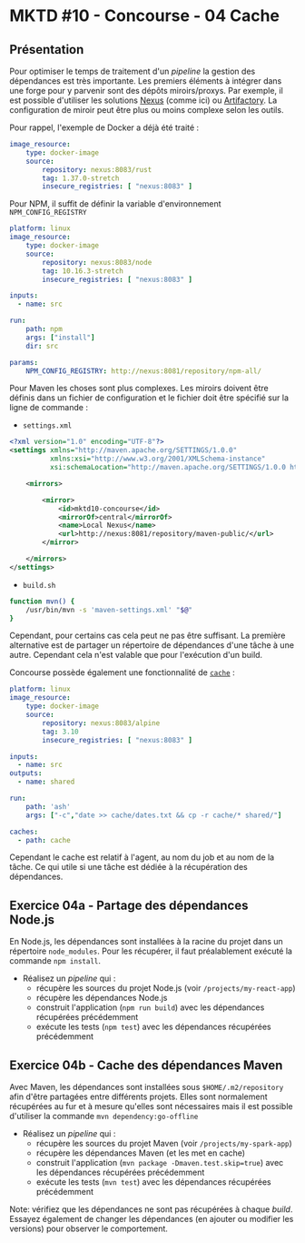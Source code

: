 MKTD #10 - Concourse - 04 Cache
===

## Présentation

Pour optimiser le temps de traitement d'un _pipeline_ la gestion des dépendances est très importante. Les premiers éléments à intégrer dans une forge pour y parvenir sont des dépôts miroirs/proxys. Par exemple, il est possible d'utiliser les solutions [Nexus](https://fr.sonatype.com/product-nexus-repository) (comme ici) ou [Artifactory](https://jfrog.com/artifactory/). La configuration de miroir peut être plus ou moins complexe selon les outils.

Pour rappel, l'exemple de Docker a déjà été traité :

```yaml
image_resource:
    type: docker-image
    source:
        repository: nexus:8083/rust
        tag: 1.37.0-stretch
        insecure_registries: [ "nexus:8083" ]
```

Pour NPM, il suffit de définir la variable d'environnement `NPM_CONFIG_REGISTRY`

```yaml
platform: linux
image_resource:
    type: docker-image
    source:
        repository: nexus:8083/node
        tag: 10.16.3-stretch
        insecure_registries: [ "nexus:8083" ]

inputs:
  - name: src

run:
    path: npm
    args: ["install"]
    dir: src

params:
    NPM_CONFIG_REGISTRY: http://nexus:8081/repository/npm-all/
```

Pour Maven les choses sont plus complexes. Les miroirs doivent être définis dans un fichier de configuration et le fichier doit être spécifié sur la ligne de commande :

* `settings.xml`
```xml
<?xml version="1.0" encoding="UTF-8"?>
<settings xmlns="http://maven.apache.org/SETTINGS/1.0.0"
          xmlns:xsi="http://www.w3.org/2001/XMLSchema-instance"
          xsi:schemaLocation="http://maven.apache.org/SETTINGS/1.0.0 http://maven.apache.org/xsd/settings-1.0.0.xsd">

    <mirrors>

        <mirror>
            <id>mktd10-concourse</id>
            <mirrorOf>central</mirrorOf>
            <name>Local Nexus</name>
            <url>http://nexus:8081/repository/maven-public/</url>
        </mirror>

    </mirrors>
</settings>
```

* `build.sh`
```bash
function mvn() {
    /usr/bin/mvn -s 'maven-settings.xml' "$@"
}
```

Cependant, pour certains cas cela peut ne pas être suffisant. La première alternative est de partager un répertoire de dépendances d'une tâche à une autre. Cependant cela n'est valable que pour l'exécution d'un build.

Concourse possède également une fonctionnalité de [`cache`](https://concourse-ci.org/tasks.html#task-caches) :

```yaml
platform: linux
image_resource:
    type: docker-image
    source:
        repository: nexus:8083/alpine
        tag: 3.10
        insecure_registries: [ "nexus:8083" ]

inputs:
  - name: src
outputs:
  - name: shared

run:
    path: 'ash'
    args: ["-c","date >> cache/dates.txt && cp -r cache/* shared/"]

caches:
  - path: cache
```

Cependant le cache est relatif à l'agent, au nom du job et au nom de la tâche. Ce qui utile si une tâche est dédiée à la récupération des dépendances.

## Exercice 04a - Partage des dépendances Node.js

En Node.js, les dépendances sont installées à la racine du projet dans un répertoire `node_modules`. Pour les récupérer, il faut préalablement exécuté la commande `npm install`.

* Réalisez un _pipeline_ qui :
    * récupère les sources du projet Node.js (voir `/projects/my-react-app`)
    * récupère les dépendances Node.js
    * construit l'application (`npm run build`) avec les dépendances récupérées précédemment
    * exécute les tests (`npm test`) avec les dépendances récupérées précédemment

## Exercice 04b - Cache des dépendances Maven

Avec Maven, les dépendances sont installées sous `$HOME/.m2/repository` afin d'être partagées entre différents projets. Elles sont normalement récupérées au fur et à mesure qu'elles sont nécessaires mais il est possible d'utiliser la commande `mvn dependency:go-offline`

* Réalisez un _pipeline_ qui :
    * récupère les sources du projet Maven (voir `/projects/my-spark-app`)
    * récupère les dépendances Maven (et les met en cache)
    * construit l'application (`mvn package -Dmaven.test.skip=true`) avec les dépendances récupérées précédemment
    * exécute les tests (`mvn test`) avec les dépendances récupérées précédemment

Note: vérifiez que les dépendances ne sont pas récupérées à chaque _build_. Essayez également de changer les dépendances (en ajouter ou modifier les versions) pour observer le comportement.
